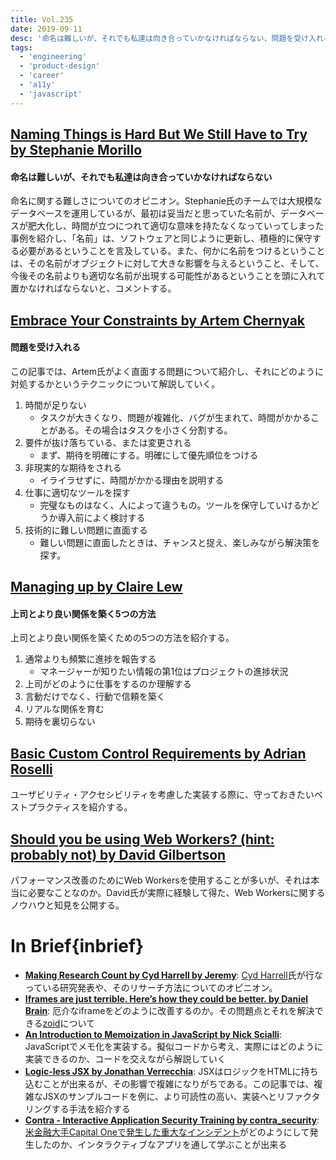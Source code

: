 ```yaml
---
title: Vol.235
date: 2019-09-11
desc: '命名は難しいが、それでも私達は向き合っていかなければならない、問題を受け入れる、上司とより良い関係を築く5つの方法、ほか計10リンク'
tags:
  - 'engineering'
  - 'product-design'
  - 'career'
  - 'a11y'
  - 'javascript'
---
```


## [Naming Things is Hard But We Still Have to Try by Stephanie Morillo](https://www.stephaniemorillo.co/post/naming-things-is-hard-but-we-still-have-to-try)

#### 命名は難しいが、それでも私達は向き合っていかなければならない

命名に関する難しさについてのオピニオン。Stephanie氏のチームでは大規模なデータベースを運用しているが、最初は妥当だと思っていた名前が、データベースが肥大化し、時間が立つにつれて適切な意味を持たなくなっていってしまった事例を紹介し、「名前」は、ソフトウェアと同じように更新し、積極的に保守する必要があるということを言及している。また、何かに名前をつけるということは、その名前がオブジェクトに対して大きな影響を与えるということ、そして、今後その名前よりも適切な名前が出現する可能性があるということを頭に入れて置かなければならないと、コメントする。

## [Embrace Your Constraints by Artem Chernyak](https://hackeryarn.com/post/embrace-the-constraints/)

#### 問題を受け入れる

この記事では、Artem氏がよく直面する問題について紹介し、それにどのように対処するかというテクニックについて解説していく。

1. 時間が足りない
   - タスクが大きくなり、問題が複雑化、バグが生まれて、時間がかかることがある。その場合はタスクを小さく分割する。
2. 要件が抜け落ちている、または変更される
   - まず、期待を明確にする。明確にして優先順位をつける
3. 非現実的な期待をされる
   - イライラせずに、時間がかかる理由を説明する
4. 仕事に適切なツールを探す
   - 完璧なものはなく、人によって違うもの。ツールを保守していけるかどうか導入前によく検討する
5. 技術的に難しい問題に直面する
   - 難しい問題に直面したときは、チャンスと捉え、楽しみながら解決策を探す。

## [Managing up by Claire Lew](https://m.signalvnoise.com/managing-up/)

#### 上司とより良い関係を築く5つの方法

上司とより良い関係を築くための5つの方法を紹介する。

1. 通常よりも頻繁に進捗を報告する
   - マネージャーが知りたい情報の第1位はプロジェクトの進捗状況
2. 上司がどのように仕事をするのか理解する
3. 言動だけでなく、行動で信頼を築く
4. リアルな関係を育む
5. 期待を裏切らない

## [Basic Custom Control Requirements by Adrian Roselli](http://adrianroselli.com/2019/08/basic-custom-control-requirements.html)
ユーザビリティ・アクセシビリティを考慮した実装する際に、守っておきたいベストプラクティスを紹介する。

## [Should you be using Web Workers? (hint: probably not) by David Gilbertson](https://medium.com/@david.gilbertson/should-you-should-be-using-web-workers-hint-probably-not-9b6d26dc8c6a)

パフォーマンス改善のためにWeb Workersを使用することが多いが、それは本当に必要なことなのか。David氏が実際に経験して得た、Web Workersに関するノウハウと知見を公開する。

# In Brief{inbrief}
- [**Making Research Count by Cyd Harrell by Jeremy**](https://adactio.com/journal/15735):  [Cyd Harrell](https://aneventapart.com/speakers/cyd-harrell)氏が行なっている研究発表や、そのリサーチ方法についてのオピニオン。
- [**Iframes are just terrible. Here’s how they could be better. by Daniel Brain**](https://medium.com/@bluepnume/iframes-are-just-terrible-heres-how-they-could-be-better-974b731f0fb4): 厄介なiframeをどのように改善するのか。その問題点とそれを解決できる[zoid](https://github.com/krakenjs/zoid)について
- [**An Introduction to Memoization in JavaScript by Nick Scialli**](https://nick.scialli.me/an-introduction-to-memoization-in-javascript/): JavaScriptでメモ化を実装する。擬似コードから考え、実際にはどのように実装できるのか、コードを交えながら解説していく
- [**Logic-less JSX by Jonathan Verrecchia**](https://verekia.com/react/logic-less-jsx/): JSXはロジックをHTMLに持ち込むことが出来るが、その影響で複雑になりがちである。この記事では、複雑なJSXのサンプルコードを例に、より可読性の高い、実装へとリファクタリングする手法を紹介する
- [**Contra - Interactive Application Security Training by contra_security**](https://application.security): [米金融大手Capital Oneで発生した重大なインシデント](https://jp.techcrunch.com/2019/07/30/2019-07-29-capital-one-hacked-over-100-million-customers-affected/)がどのようにして発生したのか、インタラクティブなアプリを通して学ぶことが出来る

